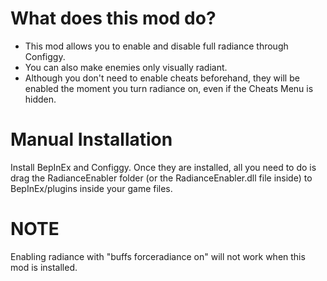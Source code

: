 # What does this mod do?
- This mod allows you to enable and disable full radiance through Configgy.
- You can also make enemies only visually radiant.
- Although you don't need to enable cheats beforehand, they will be enabled the moment you turn radiance on, even if the Cheats Menu is hidden.

# Manual Installation
Install BepInEx and Configgy. Once they are installed, all you need to do is drag the RadianceEnabler folder (or the RadianceEnabler.dll file inside) to BepInEx/plugins inside your game files.

# NOTE
Enabling radiance with "buffs forceradiance on" will not work when this mod is installed.
